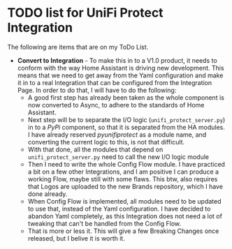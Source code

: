 # TODO list for UniFi Protect Integration

The following are items that are on my ToDo List.

* **Convert to Integration** - To make this in to a V1.0 product, it needs to conform with the way Home Assistant is driving new development. This means that we need to get away from the Yaml configuration and make it in to a real Integration that can be configured from the Integration Page. In order to do that, I will have to do the following:
  * A good first step has already been taken as the whole component is now converted to Async, to adhere to the standards of Home Assistant.
  * Next step will be to separate the I/O logic (`unifi_protect_server.py`) in to a *PyPi* component, so that it is separated from the HA modules. I have already reserved *pyunifiprotect* as a module name, and converting the current logic to this, is not that difficult.
  * With that done, all the modules that depend on `unifi_protect_server.py` need to call the new I/O logic module
  * Then I need to write the whole Config Flow module. I have practiced a bit on a few other Integrations, and I am positive I can produce a working Flow, maybe still with some flaws. This btw, also requires that Logos are uploaded to the new Brands repository, which I have done already.
  * When Config Flow is implemented, all modules need to be updated to use that, instead of the Yaml configuration. I have decided to abandon Yaml completely, as this Integration does not need a lot of tweaking that can't be handled from the Config Flow.
  * That is more or less it. This will give a few Breaking Changes once released, but I belive it is worth it.
